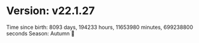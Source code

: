 # Version: v22.1.27
Time since birth: 8093 days, 194233 hours, 11653980 minutes, 699238800 seconds
Season: Autumn 🍁
